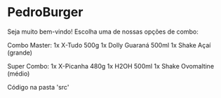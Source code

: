 
# PedroBurger
Seja muito bem-vindo! Escolha uma de nossas opções de combo:

Combo Master:
1x X-Tudo 500g
1x Dolly Guaraná 500ml
1x Shake Açaí (grande)

Super Combo:
1x X-Picanha 480g
1x H2OH 500ml
1x Shake Ovomaltine (médio)



Código na pasta 'src'
